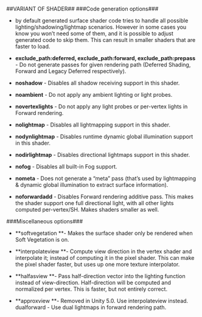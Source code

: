 ##VARIANT OF SHADER##
###Code generation options### 
- by default generated surface shader code tries to handle all possible lighting/shadowing/lightmap scenarios. However in some cases you know you won’t need some of them, and it is possible to adjust generated code to skip them. This can result in smaller shaders that are faster to load.

- **exclude_path:deferred, exclude_path:forward, exclude_path:prepass** - Do not generate passes for given rendering path (Deferred Shading, Forward and Legacy Deferred respectively).

- **noshadow** - Disables all shadow receiving support in this shader.

- **noambient** - Do not apply any ambient lighting or light probes.

- **novertexlights** - Do not apply any light probes or per-vertex lights in Forward rendering.

- **nolightmap** - Disables all lightmapping support in this shader.

- **nodynlightmap** - Disables runtime dynamic global illumination support in this shader.

- **nodirlightmap** - Disables directional lightmaps support in this shader.

- **nofog** - Disables all built-in Fog support.

- **nometa** - Does not generate a “meta” pass (that’s used by lightmapping & dynamic global illumination to extract surface information).

- **noforwardadd** - Disables Forward rendering additive pass. This makes the shader support one full directional light, with all other lights computed per-vertex/SH. Makes shaders smaller as well.


###Miscellaneous options###

- **softvegetation **- Makes the surface shader only be rendered when Soft Vegetation is on.

- **interpolateview **- Compute view direction in the vertex shader and interpolate it; instead of computing it in the pixel shader. This can make the pixel shader faster, but uses up one more texture interpolator.

- **halfasview **- Pass half-direction vector into the lighting function instead of view-direction. Half-direction will be computed and normalized per vertex. This is faster, but not entirely correct.

- **approxview **- Removed in Unity 5.0. Use interpolateview instead.
dualforward - Use dual lightmaps in forward rendering path.